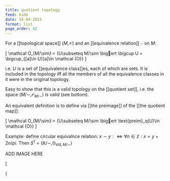 ```yaml
---
title: quotient topology
feed: hide
date: 16-04-2023
format: list
page_order: 42
---
```



For a [[topological space]] $(M, \mathcal O)$ and an [[equivalence relation]] $\sim$ on $M$:

\[
\mathcal O_{M/\sim}:= \{U\subseteq M/\sim \bigert \bigcup U = \bigcup_{[a]\in U}[a]\in \mathcal {O}\}
\]


i.e. $U$ is a set of [[equivalence class]]es, each of which are sets. It is included in the topology iff all the members of all the equivalence classes in it were in the original topology.

Easy to show that this is a valid topology on the [[quotient set]], i.e. the space $(M/\sim, \mathcal O_{M/\sim})$ is valid (see bottom).

An equivalent definition is to define via [[the preimage]] of the [[the quotient map]]:

\[
\mathcal O_{M/\sim}:= \{U\subseteq M/\sim \bigert \text{preim}_q(U)\in \mathcal {O}\}
\]



Example: define circular equivalnce relation: $x\sim y:\iff \forall n\in \mathbb Z: x = y + 2n/pi$. Then  $S^1 = (\mathbb R/\sim, \mathbb O_{\text{std}, M/\sim})$


ADD IMAGE HERE

\[

\(